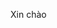 <!DOCTYPE html>
<html lang="vi">
<head>
  <meta charset="UTF-8">
  <title>Xin chào</title>
</head>
<body>
  <p>Xin chào</p>
</body>
</html>
